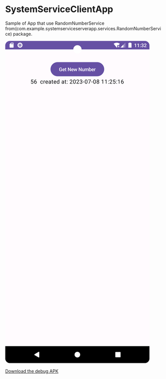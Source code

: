 # SystemServiceClientApp
Sample of App that use RandomNumberService from(com.example.systemserviceserverapp.services.RandomNumberService) package.

![](readme_images/screenshot_1.png)

[Download the debug APK](https://github.com/nawaf11/SystemServiceClientApp/blob/master/SystemServiceClientApp.apk)
